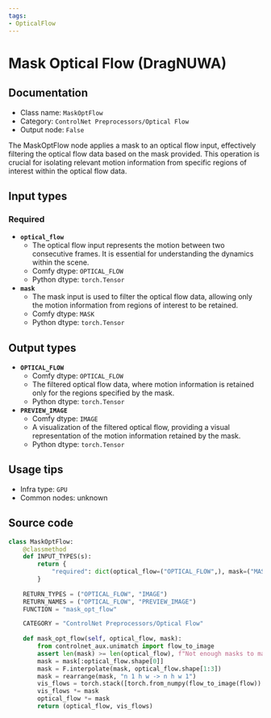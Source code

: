 ```yaml
---
tags:
- OpticalFlow
---
```


# Mask Optical Flow (DragNUWA)
## Documentation
- Class name: `MaskOptFlow`
- Category: `ControlNet Preprocessors/Optical Flow`
- Output node: `False`

The MaskOptFlow node applies a mask to an optical flow input, effectively filtering the optical flow data based on the mask provided. This operation is crucial for isolating relevant motion information from specific regions of interest within the optical flow data.
## Input types
### Required
- **`optical_flow`**
    - The optical flow input represents the motion between two consecutive frames. It is essential for understanding the dynamics within the scene.
    - Comfy dtype: `OPTICAL_FLOW`
    - Python dtype: `torch.Tensor`
- **`mask`**
    - The mask input is used to filter the optical flow data, allowing only the motion information from regions of interest to be retained.
    - Comfy dtype: `MASK`
    - Python dtype: `torch.Tensor`
## Output types
- **`OPTICAL_FLOW`**
    - Comfy dtype: `OPTICAL_FLOW`
    - The filtered optical flow data, where motion information is retained only for the regions specified by the mask.
    - Python dtype: `torch.Tensor`
- **`PREVIEW_IMAGE`**
    - Comfy dtype: `IMAGE`
    - A visualization of the filtered optical flow, providing a visual representation of the motion information retained by the mask.
    - Python dtype: `torch.Tensor`
## Usage tips
- Infra type: `GPU`
- Common nodes: unknown


## Source code
```python
class MaskOptFlow:
    @classmethod
    def INPUT_TYPES(s):
        return {
            "required": dict(optical_flow=("OPTICAL_FLOW",), mask=("MASK",))
        }
    
    RETURN_TYPES = ("OPTICAL_FLOW", "IMAGE")
    RETURN_NAMES = ("OPTICAL_FLOW", "PREVIEW_IMAGE")
    FUNCTION = "mask_opt_flow"

    CATEGORY = "ControlNet Preprocessors/Optical Flow"
    
    def mask_opt_flow(self, optical_flow, mask):
        from controlnet_aux.unimatch import flow_to_image
        assert len(mask) >= len(optical_flow), f"Not enough masks to mask optical flow: {len(mask)} vs {len(optical_flow)}"
        mask = mask[:optical_flow.shape[0]]
        mask = F.interpolate(mask, optical_flow.shape[1:3])
        mask = rearrange(mask, "n 1 h w -> n h w 1")
        vis_flows = torch.stack([torch.from_numpy(flow_to_image(flow)).float() / 255. for flow in optical_flow.numpy()], dim=0)
        vis_flows *= mask
        optical_flow *= mask
        return (optical_flow, vis_flows)

```
